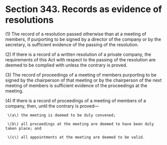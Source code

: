 # Section 343. Records as evidence of resolutions

\(1\) The record of a resolution passed otherwise than at a meeting of members, if purporting to be signed by a director of the company or by the secretary, is sufficient evidence of the passing of the resolution.

\(2\) If there is a record of a written resolution of a private company, the requirements of this Act with respect to the passing of the resolution are deemed to be complied with unless the contrary is proved.

\(3\) The record of proceedings of a meeting of members purporting to be signed by the chairperson of that meeting or by the chairperson of the next meeting of members is sufficient evidence of the proceedings at the meeting.

\(4\) If there is a record of proceedings of a meeting of members of a company, then, until the contrary is proved—

     \(a\) the meeting is deemed to be duly convened;

     \(b\) all proceedings at the meeting are deemed to have been duly taken place; and

     \(c\) all appointments at the meeting are deemed to be valid.

